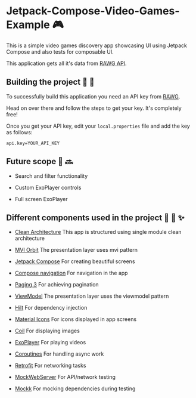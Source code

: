 # Jetpack-Compose-Video-Games-Example :video_game:

This is a simple video games discovery app showcasing UI using Jetpack Compose and also tests for composable UI.

This application gets all it's data from [RAWG API][rawg].

## Building the project :hammer: :wrench:

To successfully build this application you need an API key from [RAWG][rawg].

Head on over there and follow the steps to get your key. It's completely free!

Once you get your API key, edit your `local.properties` file and add the key as follows:

`api.key=YOUR_API_KEY`

## Future scope :crystal_ball: :soon:

 - Search and filter functionality
 
 - Custom ExoPlayer controls
 
 - Full screen ExoPlayer

## Different components used in the project :musical_score: :book: :sparkles:

 - [Clean Architecture][architecture] This app is structured using single module clean architecture
 
 - [MVI Orbit][orbit] The presentation layer uses mvi pattern
 
 - [Jetpack Compose][compose] For creating beautiful screens
 
 - [Compose navigation][navigation] For navigation in the app

 - [Paging 3][paging] For achieving pagination
 
 - [ViewModel][viewmodel] The presentation layer uses the viewmodel pattern
 
 - [Hilt][hilt] For dependency injection
 
 - [Material Icons][icons] For icons displayed in app screens
 
 - [Coil][coil] For displaying images
 
 - [ExoPlayer][player] For playing videos

 - [Coroutines][coroutines] For handling async work
 
 - [Retrofit][retrofit] For networking tasks
 
 - [MockWebServer][mockserver] For API/network testing
 
 - [Mockk] For mocking dependencies during testing
 

[rawg]: https://rawg.io/apidocs
[architecture]: https://blog.cleancoder.com/uncle-bob/2012/08/13/the-clean-architecture.html
[orbit]: https://github.com/orbit-mvi/orbit-mvi
[compose]: https://developer.android.com/jetpack/compose?gclid=CjwKCAjwyIKJBhBPEiwAu7zll9bjLDRqSH7XtNL-G0txRAeT_QLCcws-_VYPI9Ea-cxFzEC69YbslxoC6BEQAvD_BwE&gclsrc=aw.ds
[navigation]: https://developer.android.com/jetpack/compose/navigation
[paging]: https://developer.android.com/jetpack/compose/lists#large-datasets
[viewmodel]: https://developer.android.com/topic/libraries/architecture/viewmodel
[hilt]: https://developer.android.com/training/dependency-injection/hilt-android
[icons]: https://fonts.google.com/icons?selected=Material+Icons
[coil]: https://coil-kt.github.io/coil/compose/
[player]: https://developer.android.com/guide/topics/media/exoplayer
[coroutines]: https://developer.android.com/kotlin/coroutines
[retrofit]: https://square.github.io/retrofit/
[mockserver]: https://github.com/square/okhttp/tree/master/mockwebserver
[mockk]: https://mockk.io/ANDROID.html
